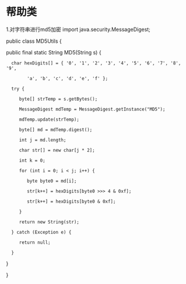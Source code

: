 # 帮助类
1.对字符串进行md5加密
import java.security.MessageDigest;

 

public class MD5Utils {

   public final static String MD5(String s) {

      char hexDigits[] = { '0', '1', '2', '3', '4', '5', '6', '7', '8', '9',

            'a', 'b', 'c', 'd', 'e', 'f' };

      try {

         byte[] strTemp = s.getBytes();

         MessageDigest mdTemp = MessageDigest.getInstance("MD5");

         mdTemp.update(strTemp);

         byte[] md = mdTemp.digest();

         int j = md.length;

         char str[] = new char[j * 2];

         int k = 0;

         for (int i = 0; i < j; i++) {

            byte byte0 = md[i];

            str[k++] = hexDigits[byte0 >>> 4 & 0xf];

            str[k++] = hexDigits[byte0 & 0xf];

         }

         return new String(str);

      } catch (Exception e) {

         return null;

      }

   }

 

}
